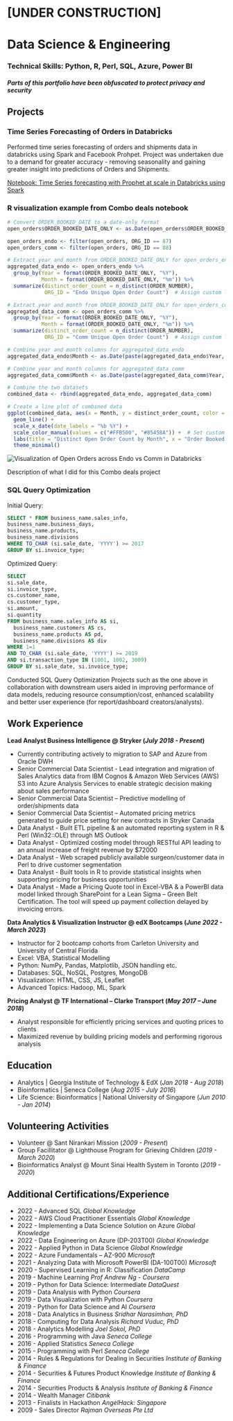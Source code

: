 # [UNDER CONSTRUCTION]
# Data Science & Engineering

### Technical Skills: Python, R, Perl, SQL, Azure, Power BI

#### *Parts of this portfolio have been obfuscated to protect privacy and security*

## Projects

### Time Series Forecasting of Orders in Databricks

Performed time series forecasting of orders and shipments data in databricks using Spark and Facebook Prohpet. Project was undertaken due to a demand for greater accuracy - removing seasonality and gaining greater insight into predictions of Orders and Shipments.

[Notebook: Time Series forecasting with Prophet at scale in Databricks using Spark](https://github.com/mandhir/TimeSeriesForecasting_Databricks/blob/main/Time%20Series%20Forecasting.ipynb)


### R visualization example from Combo deals notebook

```r
# Convert ORDER_BOOKED_DATE to a date-only format
open_orders$ORDER_BOOKED_DATE_ONLY <- as.Date(open_orders$ORDER_BOOKED_DATE)

open_orders_endo <- filter(open_orders, ORG_ID == 87)
open_orders_comm <- filter(open_orders, ORG_ID == 88)

# Extract year and month from ORDER_BOOKED_DATE_ONLY for open_orders_endo
aggregated_data_endo <- open_orders_endo %>%
  group_by(Year = format(ORDER_BOOKED_DATE_ONLY, "%Y"),
           Month = format(ORDER_BOOKED_DATE_ONLY, "%m")) %>%
  summarize(distinct_order_count = n_distinct(ORDER_NUMBER),
            ORG_ID = "Endo Unique Open Order Count")  # Assign custom label

# Extract year and month from ORDER_BOOKED_DATE_ONLY for open_orders_comm
aggregated_data_comm <- open_orders_comm %>%
  group_by(Year = format(ORDER_BOOKED_DATE_ONLY, "%Y"),
           Month = format(ORDER_BOOKED_DATE_ONLY, "%m")) %>%
  summarize(distinct_order_count = n_distinct(ORDER_NUMBER),
            ORG_ID = "Comm Unique Open Order Count")  # Assign custom label

# Combine year and month columns for aggregated_data_endo
aggregated_data_endo$Month <- as.Date(paste(aggregated_data_endo$Year, aggregated_data_endo$Month, "01", sep = "-"))

# Combine year and month columns for aggregated_data_comm
aggregated_data_comm$Month <- as.Date(paste(aggregated_data_comm$Year, aggregated_data_comm$Month, "01", sep = "-"))

# Combine the two datasets
combined_data <- rbind(aggregated_data_endo, aggregated_data_comm)

# Create a line plot of combined data
ggplot(combined_data, aes(x = Month, y = distinct_order_count, color = ORG_ID)) +
  geom_line() +
  scale_x_date(date_labels = "%b %Y") +
  scale_color_manual(values = c("#FFB500", "#85458A")) +  # Set custom line colors
  labs(title = "Distinct Open Order Count by Month", x = "Order Booked Date (mmm YYYY)", y = "Distinct Open Order Count", color = "Legend") +
  theme_minimal()
```

![Visualization of Open Orders across Endo vs Comm in Databricks](/assets/img/visualization_in_R.jpg)

Description of what I did for this Combo deals project

### SQL Query Optimization

Initial Query:
```sql
SELECT * FROM business_name.sales_info,
business_name.business_days,
business_name.products,
business_name.divisions
WHERE TO_CHAR (si.sale_date, 'YYYY') >= 2017
GROUP BY si.invoice_type;
```

Optimized Query:

```sql
SELECT
si.sale_date,
si.invoice_type,
cs.customer_name,
cs.customer_type,
si.amount,
si.quantity
FROM business_name.sales_info AS si,
  business_name.customers AS cs,
  business_name.products AS pd,
  business_name.divisions AS div
WHERE 1=1
AND TO_CHAR (si.sale_date, 'YYYY') >= 2019
AND si.transaction_type IN (1001, 1002, 3009)
GROUP BY si.sale_date, si.invoice_type;
```

Conducted SQL Query Optimization Projects such as the one above in collaboration with downstream users aided in improving performance of data models, reducing resource consumption/cost, enhanced scalability and better user experience (for report/dashboard creators/analysts).


## Work Experience
**Lead Analyst Business Intelligence @ Stryker (_July 2018 - Present_)**
- Currently contributing actively to migration to SAP and Azure from Oracle DWH
- Senior Commercial Data Scientist - Lead integration and migration of Sales Analytics data from IBM Cognos & Amazon Web Services (AWS) S3 into Azure Analysis Services to enable strategic decision making about sales performance
- Senior Commercial Data Scientist – Predictive modelling of order/shipments data
- Senior Commercial Data Scientist – Automated pricing metrics generated to guide price setting for new contracts in Stryker Canada
- Data Analyst - Built ETL pipeline & an automated reporting system in R & Perl (Win32::OLE) through MS Outlook
- Data Analyst - Optimized costing model through RESTful API leading to an annual increase of freight revenue by $72000
- Data Analyst - Web scraped publicly available surgeon/customer data in Perl to drive customer segmentation
- Data Analyst - Built tools in R to provide statistical insights when supporting pricing for business opportunities
- Data Analyst - Made a Pricing Quote tool in Excel-VBA & a PowerBI data model linked through SharePoint for a Lean Sigma – Green Belt Certification. The tool will speed up payment collection delayed by invoicing errors.

**Data Analytics & Visualization Instructor @ edX Bootcamps (_June 2022 - March 2023_)**
- Instructor for 2 bootcamp cohorts from Carleton University and University of Central Florida
- Excel: VBA, Statistical Modelling
- Python: NumPy, Pandas, Matplotlib, JSON handling etc.
- Databases: SQL, NoSQL, Postgres, MongoDB
- Visualization: HTML, CSS, JS, Leaflet
- Advanced Topics: Hadoop, ML, Spark

**Pricing Analyst @ TF International – Clarke Transport (_May 2017 – June 2018_)**
- Analyst responsible for efficiently pricing services and quoting prices to clients
- Maximized revenue by building pricing models and performing rigorous analysis

## Education
- Analytics 					| Georgia Institute of Technology & EdX (_Jan 2018 - Aug 2018_)
- Bioinformatics				| Seneca College (_Aug 2015 - July 2016_)
- Life Science: Bioinformatics 	| National University of Singapore (_Jun 2010 - Jan 2014_)

## Volunteering Activities
- Volunteer @ Sant Nirankari Mission (_2009 - Present_)
- Group Facillitator @ Lighthouse Program for Grieving Children (_2019 - March 2020_)
- Bioinformatics Analyst @ Mount Sinai Health System in Toronto (_2019 - 2020_)

## Additional Certifications/Experience
- 2022	 - 	Advanced SQL	_Global Knowledge_
- 2022	 - 	AWS Cloud Practitioner Essentials	_Global Knowledge_
- 2022	 - 	Implementing a Data Science Solution on Azure	_Global Knowledge_
- 2022	 - 	Data Engineering on Azure (DP-203T00)	_Global Knowledge_
- 2022	 - 	Applied Python in Data Science	_Global Knowledge_
- 2022	 - 	Azure Fundamentals – AZ-900	_Microsoft_
- 2021	 - 	Analyzing Data with Microsoft PowerBI (DA-100T00)	_Microsoft_
- 2020	 - 	Supervised Learning in R: Classification	_DataCamp_
- 2019	 - 	Machine Learning	_Prof Andrew Ng - Coursera_
- 2019	 - 	Python for Data Science: Intermediate	_DataQuest_
- 2019	 - 	Data Analysis with Python	_Coursera_
- 2019	 - 	Data Visualization with Python	_Coursera_
- 2019	 - 	Python for Data Science and AI	_Coursera_
- 2018	 - 	Data Analytics in Business	_Sridhar Narasimhan, PhD_
- 2018	 - 	Computing for Data Analysis	_Richard Vuduc, PhD_
- 2018	 - 	Analytics Modelling	_Joel Sokol, PhD_
- 2016	 - 	Programming with Java	_Seneca College_
- 2016	 - 	Applied Statistics	_Seneca College_
- 2015	 - 	Programming with Perl	_Seneca College_
- 2014	 - 	Rules & Regulations for Dealing in Securities	_Institute of Banking & Finance_
- 2014	 - 	Securities & Futures Product Knowledge	_Institute of Banking & Finance_
- 2014	 - 	Securities Products & Analysis	_Institute of Banking & Finance_
- 2014	 - 	Wealth Manager	_Citibank_
- 2013	 - 	Finalists in Hackathon	_AngelHack: Singapore_
- 2009	 - 	Sales Director	_Rajman Overseas Pte Ltd_





